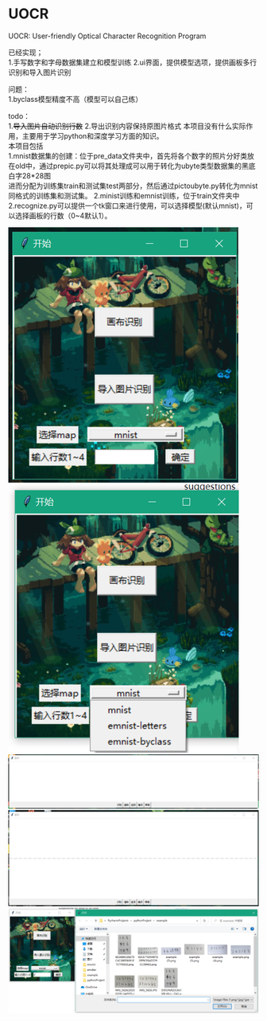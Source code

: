 # UOCR
UOCR: User-friendly Optical Character Recognition Program

已经实现；  
1.手写数字和字母数据集建立和模型训练
2.ui界面，提供模型选项，提供画板多行识别和导入图片识别

问题：  
1.byclass模型精度不高（模型可以自己练）  

todo：  
1.~~导入图片自动识别行数~~
2.导出识别内容保持原图片格式
本项目没有什么实际作用，主要用于学习python和深度学习方面的知识。  
本项目包括  
1.mnist数据集的创建：位于pre_data文件夹中，首先将各个数字的照片分好类放在old中，通过prepic.py可以将其处理成可以用于转化为ubyte类型数据集的黑底白字28*28图  
进而分配为训练集train和测试集test两部分，然后通过pictoubyte.py转化为mnist同格式的训练集和测试集。
2.minist训练和emnist训练，位于train文件夹中
2.recognize.py可以提供一个tk窗口来进行使用，可以选择模型(默认mnist)，可以选择画板的行数（0~4默认1）。   

![image](https://github.com/canxin121/UOCR/blob/main/envdav/show%20(1).png)  
![image](https://github.com/canxin121/UOCR/blob/main/envdav/show%20(2).png)  
![image](https://github.com/canxin121/UOCR/blob/main/envdav/show%20(3).png)  
![image](https://github.com/canxin121/UOCR/blob/main/envdav/show%20(4).png)  
![image](https://github.com/canxin121/UOCR/blob/main/envdav/show%20(5).png)  

